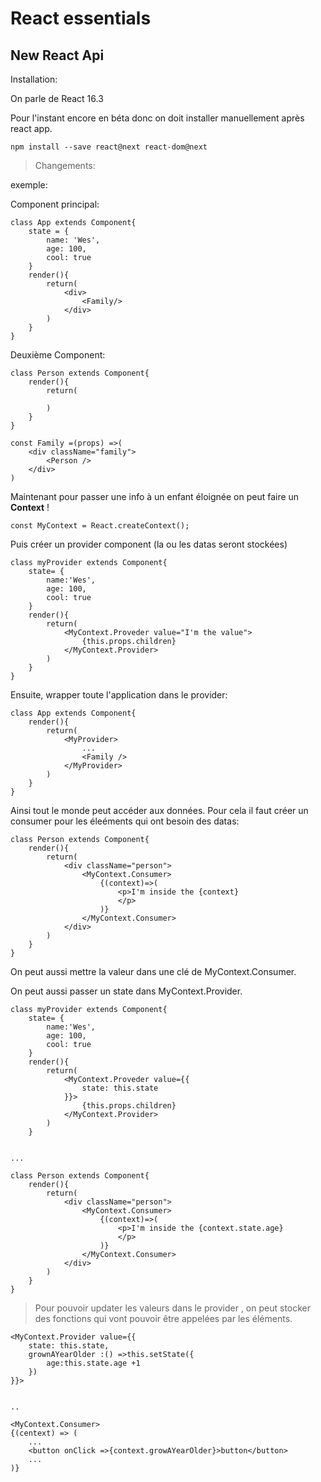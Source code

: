 # React essentials


## New React Api 

Installation:

On parle de React 16.3

Pour l'instant encore en béta donc on doit installer manuellement après react app.

    npm install --save react@next react-dom@next


> Changements: 

exemple:

Component principal: 

    class App extends Component{
        state = {
            name: 'Wes',
            age: 100,
            cool: true
        }
        render(){
            return(
                <div>
                    <Family/>
                </div>
            )
        }
    }


Deuxième Component:

    class Person extends Component{
        render(){
            return(

            )
        }
    }

    const Family =(props) =>(
        <div className="family">
            <Person />
        </div>
    )


Maintenant pour passer une info à un enfant éloignée on peut faire un **Context** !

    const MyContext = React.createContext();

Puis créer un provider component (la ou les datas seront stockées)

    class myProvider extends Component{
        state= {
            name:'Wes',
            age: 100,
            cool: true
        }
        render(){
            return(
                <MyContext.Proveder value="I'm the value">
                    {this.props.children}
                </MyContext.Provider>
            )
        }
    }


Ensuite, wrapper toute l'application dans le provider:

    class App extends Component{
        render(){
            return(
                <MyProvider>
                    ...
                    <Family />
                </MyProvider>
            )
        }
    }

Ainsi tout le monde peut accéder aux données. Pour cela il faut créer un consumer pour les éleéments qui ont besoin des datas:

    class Person extends Component{
        render(){
            return(
                <div className="person">
                    <MyContext.Consumer>
                        {(context)=>(
                            <p>I'm inside the {context}
                            </p>
                        )}
                    </MyContext.Consumer>
                </div>
            )
        }
    }

    
On peut aussi mettre la valeur dans une clé de MyContext.Consumer.

On peut aussi passer un state dans MyContext.Provider.

    class myProvider extends Component{
        state= {
            name:'Wes',
            age: 100,
            cool: true
        }
        render(){
            return(
                <MyContext.Proveder value={{
                    state: this.state
                }}>
                    {this.props.children}
                </MyContext.Provider>
            )
        }
    

    ...

    class Person extends Component{
        render(){
            return(
                <div className="person">
                    <MyContext.Consumer>
                        {(context)=>(
                            <p>I'm inside the {context.state.age}
                            </p>
                        )}
                    </MyContext.Consumer>
                </div>
            )
        }
    }


> Pour pouvoir updater les valeurs dans le provider , on peut stocker des fonctions qui vont pouvoir être appelées par les éléments.

    <MyContext.Provider value={{
        state: this.state,
        grownAYearOlder :() =>this.setState({
            age:this.state.age +1
        })
    }}>


    ..

    <MyContext.Consumer>
    {(centext) => (
        ...
        <button onClick =>{context.growAYearOlder}>button</button>
        ...
    )}